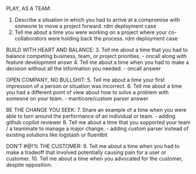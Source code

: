 PLAY, AS A TEAM:
1. Describe a situation in which you had to arrive at a compromise with someone to move a project forward. rdm deployment case
2. Tell me about a time you were working on a project where your co-collaborators were holding back the process. rdm deployment case

BUILD WITH HEART AND BALANCE:
3. Tell me about a time that you had to balance competing business, team, or project priorities. - oncall along with feature development answr
4. Tell me about a time when you had to make a decision without all the information you needed. - oncall answer

OPEN COMPANY, NO BULLSHIT:
5. Tell me about a time your first impression of a person or situation was incorrect.
6. Tell me about a time you had a different point of view about how to solve a problem with someone on your team. - manticore/custom parser answer

BE THE CHANGE YOU SEEK:
7. Share an example of a time when you were able to turn around the performance of an individual or team. - adding github copilot reviewer
8. Tell me about a time that you supported your team / a teammate to manage a major change. - adding custom parser instead of existing solutions like logstash or fluentbit

DON’T #@!% THE CUSTOMER:
9. Tell me about a time when you had to make a tradeoff that involved potentially causing pain for a user or customer.
10. Tell me about a time when you advocated for the customer, despite opposition.





